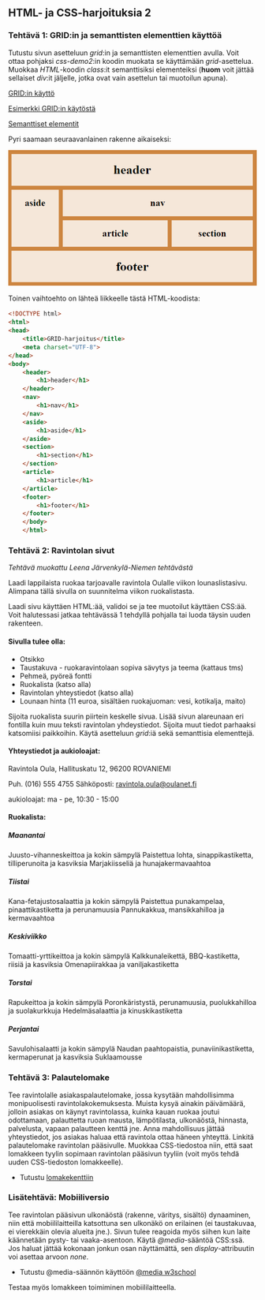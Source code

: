 ## HTML- ja CSS-harjoituksia 2

### Tehtävä 1: GRID:in ja semanttisten elementtien käyttöä

Tutustu sivun asetteluun *grid*:in ja semanttisten elementtien avulla. Voit ottaa pohjaksi *css-demo2*:in koodin muokata se käyttämään *grid*-asettelua. Muokkaa *HTML*-koodin *class*:it semanttisiksi elementeiksi (**huom** voit jättää sellaiset *div*:it jäljelle, jotka ovat vain asettelun tai muotoilun apuna).

[GRID:in käyttö](https://css-tricks.com/snippets/css/complete-guide-grid/)

[Esimerkki GRID:in käytöstä](https://www.w3schools.com/css/tryit.asp?filename=trycss_grid_layout_named)

[Semanttiset elementit](./semanttiset.html)

Pyri saamaan seuraavanlainen rakenne aikaiseksi:

![Semanttiset elementit](./img/semantic_harj.PNG)

Toinen vaihtoehto on lähteä liikkeelle tästä HTML-koodista:

```html
<!DOCTYPE html>
<html>
<head>
    <title>GRID-harjoitus</title>
    <meta charset="UTF-8">
</head>
<body>
    <header>
        <h1>header</h1>
    </header>
    <nav>
        <h1>nav</h1>
    </nav>
    <aside>
        <h1>aside</h1>
    </aside>
    <section>
        <h1>section</h1>
    </section>
    <article>
        <h1>article</h1>
    </article>
    <footer>
        <h1>footer</h1>
    </footer>
    </body>
    </html>
```

### Tehtävä 2: Ravintolan sivut

*Tehtävä muokattu Leena Järvenkylä-Niemen tehtävästä*

Laadi lappilaista ruokaa tarjoavalle ravintola Oulalle viikon lounaslistasivu. Alimpana tällä sivulla on suunnitelma viikon ruokalistasta.

Laadi sivu käyttäen HTML:ää, validoi se ja tee muotoilut käyttäen CSS:ää. Voit halutessasi jatkaa tehtävässä 1 tehdyllä pohjalla tai luoda täysin uuden rakenteen.

#### Sivulla tulee olla:

- Otsikko
- Taustakuva - ruokaravintolaan sopiva sävytys ja teema (kattaus tms)
- Pehmeä, pyöreä fontti
- Ruokalista (katso alla)
- Ravintolan yhteystiedot (katso alla)
- Lounaan hinta (11 euroa, sisältäen ruokajuoman: vesi, kotikalja, maito)

Sijoita ruokalista suurin piirtein keskelle sivua. Lisää sivun alareunaan eri fontilla kuin muu teksti ravintolan yhdeystiedot. Sijoita muut tiedot parhaaksi katsomiisi paikkoihin. Käytä asetteluun *grid*:iä sekä semanttisia elementtejä.

#### Yhteystiedot ja aukioloajat:

Ravintola Oula,
Hallituskatu 12,
96200 ROVANIEMI

Puh. (016) 555 4755
Sähköposti: ravintola.oula@oulanet.fi

aukioloajat: ma - pe, 10:30 - 15:00

#### Ruokalista:

##### Maanantai

Juusto-vihanneskeittoa ja kokin sämpylä
Paistettua lohta, sinappikastiketta, tilliperunoita ja kasviksia
Marjakiisseliä ja hunajakermavaahtoa

##### Tiistai

Kana-fetajustosalaattia ja kokin sämpylä
Paistettua punakampelaa, pinaattikastiketta ja perunamuusia
Pannukakkua, mansikkahilloa ja kermavaahtoa

##### Keskiviikko

Tomaatti-yrttikeittoa ja kokin sämpylä
Kalkkunaleikettä, BBQ-kastiketta, riisiä ja kasviksia
Omenapiirakkaa ja vaniljakastiketta

##### Torstai

Rapukeittoa ja kokin sämpylä
Poronkäristystä, perunamuusia, puolukkahilloa ja suolakurkkuja
Hedelmäsalaattia ja kinuskikastiketta

##### Perjantai

Savulohisalaatti ja kokin sämpylä
Naudan paahtopaistia, punaviinikastiketta, kermaperunat ja kasviksia
Suklaamousse

### Tehtävä 3: Palautelomake

Tee ravintolalle asiakaspalautelomake, jossa kysytään mahdollisimma monipuolisesti ravintolakokemuksesta. Muista kysyä ainakin päivämäärä, jolloin asiakas on käynyt ravintolassa, kuinka kauan ruokaa joutui odottamaan, palauttetta ruoan mausta, lämpötilasta, ulkonäöstä, hinnasta, palvelusta, vapaan palautteen kenttä jne.  Anna mahdollisuus jättää yhteystiedot, jos asiakas haluaa että ravintola ottaa häneen yhteyttä. Linkitä palautelomake ravintolan pääsivulle. Muokkaa CSS-tiedostoa niin, että saat lomakkeen tyylin sopimaan ravintolan pääsivun tyyliin (voit myös tehdä uuden CSS-tiedoston lomakkeelle).

- Tutustu [lomakekenttiin](./html-lomakkeet.html)

### Lisätehtävä: Mobiiliversio

Tee ravintolan pääsivun ulkonäöstä (rakenne, väritys, sisältö) dynaaminen, niin että mobiililaitteilla katsottuna sen ulkonäkö on erilainen (ei taustakuvaa, ei vierekkäin olevia alueita jne.). Sivun tulee reagoida myös siihen kun laite käännetään pysty- tai vaaka-asentoon. Käytä *@media*-sääntöä CSS:ssä. Jos haluat jättää kokonaan jonkun osan näyttämättä, sen *display*-attribuutin voi asettaa arvoon *none*.

- Tutustu @media-säännön käyttöön [@media w3school](https://www.w3schools.com/cssref/css3_pr_mediaquery.asp)

Testaa myös lomakkeen toimiminen mobiililaitteella.